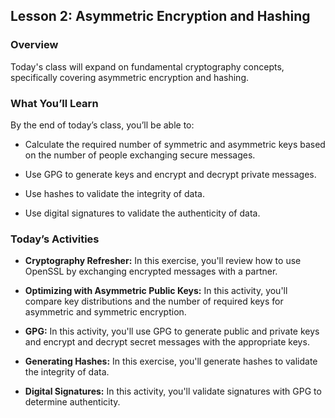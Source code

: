 ## Lesson 2: Asymmetric Encryption and Hashing 
 
### Overview

Today's class will expand on fundamental cryptography concepts, specifically covering asymmetric encryption and hashing.
 
### What You’ll Learn
 
By the end of today’s class, you’ll be able to:
 
- Calculate the required number of symmetric and asymmetric keys based on the number of people exchanging secure messages.

- Use GPG to generate keys and encrypt and decrypt private messages.

- Use hashes to validate the integrity of data.

- Use digital signatures to validate the authenticity of data.

### Today’s Activities

* **Cryptography Refresher:** In this exercise, you'll review how to use OpenSSL by exchanging encrypted messages with a partner.

* **Optimizing with Asymmetric Public Keys:** In this activity, you'll compare key distributions and the number of required keys for asymmetric and symmetric encryption.

* **GPG:** In this activity, you'll use GPG to generate public and private keys and encrypt and decrypt secret messages with the appropriate keys.

* **Generating Hashes:** In this exercise, you'll generate hashes to validate the integrity of data.

* **Digital Signatures:** In this activity, you'll validate signatures with GPG to determine authenticity.